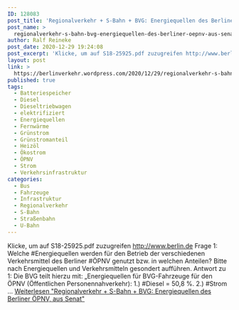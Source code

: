 ```yaml
---
ID: 128083
post_title: 'Regionalverkehr + S-Bahn + BVG: Energiequellen des Berliner ÖPNV, aus Senat'
post_name: >
  regionalverkehr-s-bahn-bvg-energiequellen-des-berliner-oepnv-aus-senat-2
author: Ralf Reineke
post_date: 2020-12-29 19:24:08
post_excerpt: 'Klicke, um auf S18-25925.pdf zuzugreifen http://www.berlin.de Frage 1: Welche #Energiequellen werden für den Betrieb der verschiedenen Verkehrsmittel des Berliner #ÖPNV genutzt bzw. in welchen Anteilen? Bitte nach Energiequellen und Verkehrsmitteln gesondert aufführen. Antwort zu 1: Die BVG teilt hierzu mit: „Energiequellen für BVG-Fahrzeuge für den ÖPNV (Öffentlichen Personennahverkehr): 1.) #Diesel = 50,8 %. 2.) #Strom … <a href="https://berlinverkehr.wordpress.com/2020/12/29/regionalverkehr-s-bahn-bvg-energiequellen-des-berliner-oepnv-aus-senat/" class="more-link">Weiterlesen<span class="screen-reader-text"> "Regionalverkehr + S-Bahn + BVG: Energiequellen des Berliner ÖPNV, aus Senat"</span></a>'
layout: post
link: >
  https://berlinverkehr.wordpress.com/2020/12/29/regionalverkehr-s-bahn-bvg-energiequellen-des-berliner-oepnv-aus-senat/
published: true
tags:
  - Batteriespeicher
  - Diesel
  - Dieseltriebwagen
  - elektrifiziert
  - Energiequellen
  - Fernwärme
  - Grünstrom
  - Grünstromanteil
  - Heizöl
  - Ökostrom
  - ÖPNV
  - Strom
  - Verkehrsinfrastruktur
categories:
  - Bus
  - Fahrzeuge
  - Infrastruktur
  - Regionalverkehr
  - S-Bahn
  - Straßenbahn
  - U-Bahn
---
```

Klicke, um auf S18-25925.pdf zuzugreifen http://www.berlin.de Frage 1: Welche #Energiequellen werden für den Betrieb der verschiedenen Verkehrsmittel des Berliner #ÖPNV genutzt bzw. in welchen Anteilen? Bitte nach Energiequellen und Verkehrsmitteln gesondert aufführen. Antwort zu 1: Die BVG teilt hierzu mit: „Energiequellen für BVG-Fahrzeuge für den ÖPNV (Öffentlichen Personennahverkehr): 1.) #Diesel = 50,8 %. 2.) #Strom &#8230; <a href="https://berlinverkehr.wordpress.com/2020/12/29/regionalverkehr-s-bahn-bvg-energiequellen-des-berliner-oepnv-aus-senat/" class="more-link">Weiterlesen<span class="screen-reader-text"> "Regionalverkehr + S-Bahn + BVG: Energiequellen des Berliner ÖPNV, aus&#160;Senat"</span></a>